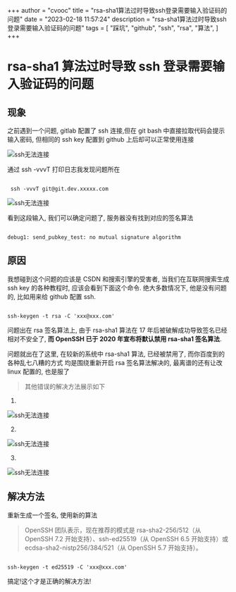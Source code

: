 +++
author = "cvooc"
title = "rsa-sha1算法过时导致ssh登录需要输入验证码的问题"
date = "2023-02-18 11:57:24"
description = "rsa-sha1算法过时导致ssh登录需要输入验证码的问题"
tags = [
    "踩坑",
    "github",
    "ssh",
    "rsa",
    "算法",
]
+++

# rsa-sha1 算法过时导致 ssh 登录需要输入验证码的问题

## 现象

之前遇到一个问题, gitlab 配置了 ssh 连接,但在 git bash 中直接拉取代码会提示输入密码, 但相同的 ssh key 配置到 github 上后却可以正常使用连接

![ssh无法连接](/static/img/rsa-sha1算法过时导致ssh登录需要输入验证码的问题/1.png)

通过 ssh -vvvT 打印日志我发现问题所在

```shell

 ssh -vvvT git@git.dev.xxxxx.com

```

![ssh无法连接](/static/img/rsa-sha1算法过时导致ssh登录需要输入验证码的问题/2.png)

看到这段输入, 我们可以确定问题了, 服务器没有找到对应的签名算法

```shell

debug1: send_pubkey_test: no mutual signature algorithm

```

## 原因

我想碰到这个问题的应该是 CSDN 和搜索引擎的受害者, 当我们在互联网搜索生成 ssh key 的各种教程时, 应该会看到下面这个命令. 绝大多数情况下, 他是没有问题的, 比如用来给 github 配置 ssh.

```shell

ssh-keygen -t rsa -C 'xxx@xxx.com'

```

问题出在 rsa 签名算法上, 由于 rsa-sha1 算法在 17 年后被破解成功导致签名已经相对不安全了, **而 OpenSSH 已于 2020 年宣布将默认禁用 rsa-sha1 签名算法**.

问题就出在了这里, 在较新的系统中 rsa-sha1 算法, 已经被禁用了, 而你百度到的各种乱七八糟的方式 均是围绕重新开启 rsa 签名算法解决的, 最离谱的还有让改 linux 配置的, 也是服了

> 其他错误的解决方法展示如下

1.

![ssh无法连接](/static/img/rsa-sha1算法过时导致ssh登录需要输入验证码的问题/3.png)

2.

![ssh无法连接](/static/img/rsa-sha1算法过时导致ssh登录需要输入验证码的问题/4.png)

3.

![ssh无法连接](/static/img/rsa-sha1算法过时导致ssh登录需要输入验证码的问题/5.png)

## 解决方法

重新生成一个签名, 使用新的算法

> OpenSSH 团队表示，现在推荐的模式是 rsa-sha2-256/512（从 OpenSSH 7.2 开始支持）、ssh-ed25519（从 OpenSSH 6.5 开始支持）或 ecdsa-sha2-nistp256/384/521（从 OpenSSH 5.7 开始支持）。

```

ssh-keygen -t ed25519 -C 'xxx@xxx.com'

```

搞定!这个才是正确的解决方法!
